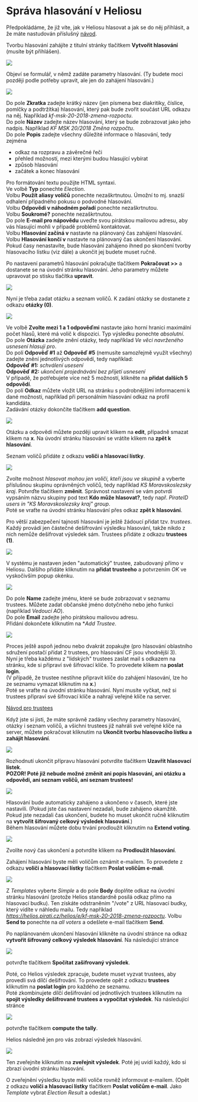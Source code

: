 # Správa hlasování v Heliosu

Předpokládáme, že již víte, jak v Heliosu hlasovat a jak se do něj přihlásit, a že máte nastudován příslušný [návod](helios.md). 

Tvorbu hlasování zahájíte z titulní stránky tlačítkem **Vytvořit hlasování** (musíte být přihlášen).

![](../../../assets/img/helios/h-p1.png)

Objeví se formulář, v němž zadáte parametry hlasování. (Ty budete moci později podle potřeby upravit, ale jen do zahájení hlasování.)

![](../../../assets/img/helios/h-p2a.png)

Do pole **Zkratka** zadejte krátký název (jen písmena bez diakritiky, číslice, pomlčky a podtržítka) hlasování, který pak bude zvořit součást URL odkazu na něj. Například *kf-msk-20-2018-zmena-rozpoctu*.    
Do pole **Název** zadejte název hlasování, který se bude zobrazovat jako jeho nadpis. Například *KF MSK 20/2018 Změna rozpočtu*.    
Do pole **Popis** zadejte všechny důležité informace o hlasování, tedy zejména 
  * odkaz na rozpravu a závěrečné řeči
  * přehled možností, mezi kterými budou hlasující vybírat
  * způsob hlasování
  * začátek a konec hlasování   
  
Pro formátování textu použijte HTML syntaxi.   
Ve volbě **Typ** ponechte *Election*.   
Volbu **Použít aliasy voličů** ponechte nezaškrtnutou. Úmožní to mj. snazší odhalení případného pokusu o podvodné hlasování.   
Volbu **Odpovědi v náhodném pořadí** ponechte nezaškrtnutou.    
Volbu **Soukromé?** ponechte nezaškrtnutou.   
Do pole **E-mail pro nápovědu** uveďte svou pirátskou mailovou adresu, aby vás hlasující mohli v případě problémů kontaktovat.   
Volbu **Hlasování začíná v** nastavte na plánovaný čas zahájení hlasování.
Volbu **Hlasování končí v** nastavte na plánovaný čas ukončení hlasování. 
Pokud časy nenastavíte, bude hlasování zahájeno ihned po skončení tvorby hlasovacího lístku (viz dále) a ukončit jej budete muset ručně.

Po nastavení parametrů hlasování pokračujte tlačítkem **Pokračovat  >>** a dostanete se na úvodní stránku hlasování. Jeho parametry můžete upravovat po stisku tlačítka **upravit**.

![](../../../assets/img/helios/h-p3.png)

Nyní je třeba zadat otázku a seznam voličů. K zadání otázky se dostanete z odkazu **otázky (0)**.

![](../../../assets/img/helios/h-p4a.png)

Ve volbě **Zvolte mezi 1 a 1 odpověďmi** nastavte jako horní hranici maximální počet hlasů, které má volič k dispozici. Typ výsledku ponechte *absolutní*.   
Do pole **Otázka** zadejte znění otázky, tedy například *Ve věci navrženého usnesení hlasuji pro*.   
Do polí **Odpověď #1** až **Odpověď #5** (nemusíte samozřejmě využít všechny) zadejte znění jednotlivých odpovědí, tedy například:   
**Odpověď #1:** *schválení usesení*   
**Odpověď #2:** *ukončení projednávání bez přijetí usnesení*   
V případě, že potřebujete více než 5 možností, klikněte na **přidat dalších 5 odpovědí**.   
Do polí **Odkaz** můžete vložit URL na stránku s podrobnějšími informacemi k dané možnosti, například při personálním hlasování odkaz na profil kandidáta.   
Zadávání otázky dokončíte tlačítkem **add question**.

![](../../../assets/img/helios/h-p5.png)

Otázku a odpovědi můžete později upravit klikem na **edit**, případně smazat klikem na **x**. Na úvodní stránku hlasování se vrátíte klikem na **zpět k hlasování**.

Seznam voličů přidáte z odkazu **voliči a hlasovací lístky**.

![](../../../assets/img/helios/h-p6.png)

Zvolte možnost *hlasovat mohou jen voliči, kteří jsou ve skupině* a vyberte příslušnou skupinu oprávněných voličů, tedy například *KS Moravskoslezsky kraj*. Potvrďte tlačítkem **změnit**. Správnost nastavení se vám potvrdí vypsáním názvu skupiny pod text **Kdo může hlasovat?**, tedy např. *PirateID users in "KS Moravskoslezsky kraj" group*.   
Poté se vraťte na úvodní stránku hlasování přes odkaz **zpět k hlasování**.

Pro větší zabezpečení tajnosti hlasování je ještě žádoucí přidat tzv. *trustees*. Každý provádí jen částečné dešifrování výsledku hlasování, takže nikdo z nich nemůže dešifrovat výsledek sám. Trustees přidáte z odkazu **trustees (1)**.

![](../../../assets/img/helios/h-p7a.png)

V systému je nastaven jeden "automatický" trustee, zabudovaný přímo v Heliosu. Dalšího přidáte kliknutím na **přidat trusteeho** a potvrzením *OK* ve vyskočivším popup okénku.

![](../../../assets/img/helios/h-p8.png)

Do pole **Name** zadejte jménu, které se bude zobrazovat  v seznamu trustees. Můžete zadat občanské jméno dotyčného nebo jeho funkci (například *Vedoucí AO*).   
Do pole **Email** zadejte jeho pirátskou mailovou adresu.   
Přidání dokončete kliknutím na **Add Trustee*.

![](../../../assets/img/helios/h-p9a.png)

Proces ještě aspoň jednou nebo dvakrát zopakujte (pro hlasování oblastního sdružení postačí přidat 2 trustees, pro hlasování CF jsou vhodnější 3).   
Nyní je třeba každému z "lidských" trustees zaslat mail s odkazem na stránku, kde si připraví své šifrovací klíče. To provedete klikem na **poslat login**.   
(V případě, že trustee nestihne připravit klíče do zahájení hlasování, lze ho ze seznamu vymazat kliknutím na **x**.)   
Poté se vraťte na úvodní stránku hlasování. Nyní musíte vyčkat, než si trustees připraví své šifrovací klíče a nahrají veřejné klíče na server.

[Návod pro trustees](helios-trustees.md)

Když jste si jisti, že máte správně zadány všechny parametry hlasování, otázky i seznam voličů, a všichni trustees již nahráli své veřejné klíče na server, můžete pokračovat kliknutím na **Ukončit tvorbu hlasovacího lístku a zahájit hlasování**.

![](../../../assets/img/helios/h-p10.png)

Rozhodnutí ukončit přípravu hlasování potvrdíte tlačítkem **Uzavřít hlasovací lístek**.    
**POZOR! Poté již nebude možné změnit ani popis hlasování, ani otázku a odpovědi, ani seznam voličů, ani seznam trustees!** 

![](../../../assets/img/helios/h-p11.png)

Hlasování bude automaticky zahájeno a ukončeno v časech, které jste nastavili. (Pokud jste čas nastavení nezadali, bude zahájeno okamžitě. Pokud jste nezadali čas ukončení, budete ho muset ukončit ručně kliknutím na **vytvořit šifrovaný celkový výsledek hlasování**.)   
Během hlasování můžete dobu trvání prodloužít kliknutím na **Extend voting**.

![](../../../assets/img/helios/h-p12.png)

Zvolíte nový čas ukončení a potvrdíte klikem na **Prodloužit hlasování**.

Zahájení hlasování byste měli voličům oznámit e-mailem. To provedete z odkazu **voliči a hlasovací lístky** tlačítkem **Poslat voličům e-mail**. 

![](../../../assets/img/helios/h-p13.png)

Z *Templates* vyberte *Simple* a do pole **Body** doplňte odkaz na úvodní stránku hlasování (protože Helios standardně posílá odkaz přímo na hlasovací budku). Ten získáte odstraněním "/vote" z URL hlasovací budky, který vidíte v náhledu mailu. Tedy například *https://helios.pirati.cz/helios/e/kf-msk-20-2018-zmena-rozpoctu*. Volbu **Send to** ponechte na *all voters* a odešlete e-mail tlačítkem **Send**.

Po naplánovaném ukončení hlasování klikněte na úvodní stránce na odkaz **vytvořit šifrovaný celkový výsledek hlasování**. Na následující stránce   

![](../../../assets/img/helios/h-p14.png)

potvrďte tlačítkem **Spočítat zašifrovaný výsledek**.

Poté, co Helios výsledek zpracuje, budete muset vyzvat trustees, aby provedli svá dílčí dešifrování. To provedete opět z odkazu **trustees** kliknutím na **poslat login** pro každého ze seznamu.   
Poté zkombinujete dílčí dešifrování od jednotlivých trustees kliknutím na **spojit výsledky dešifrované trustees a vypočítat výsledek**. Na následující stránce

![](../../../assets/img/helios/h-p15.png)

potvrďte tlačítkem **compute the tally**.

Helios následně jen pro vás zobrazí výsledek hlasování. 

![](../../../assets/img/helios/h-p16.png)

Ten zveřejníte kliknutím na **zveřejnit výsledek**. Poté jej uvidí každý, kdo si zbrazí úvodní stránku hlasování.

O zveřejnění výsledku byste měli voliče rovněž informovat e-mailem. (Opět z odkazu **voliči a hlasovací lístky** tlačítkem **Poslat voličům e-mail**. Jako *Template* vybrat *Election Result* a odeslat.)
